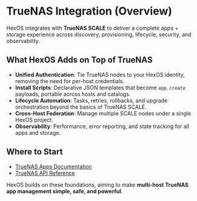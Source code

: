 # TrueNAS Integration (Overview)

HexOS integrates with **TrueNAS SCALE** to deliver a complete apps + storage experience across discovery, provisioning, lifecycle, security, and observability. 

## What HexOS Adds on Top of TrueNAS

- **Unified Authentication**: Tie TrueNAS nodes to your HexOS identity, removing the need for per-host credentials.
- **Install Scripts**: Declarative JSON templates that become `app.create` payloads, portable across hosts and catalogs.
- **Lifecycle Automation**: Tasks, retries, rollbacks, and upgrade orchestration beyond the basics of TrueNAS SCALE.
- **Cross-Host Federation**: Manage multiple SCALE nodes under a single HexOS project.
- **Observability**: Performance, error reporting, and state tracking for all apps and storage.

## Where to Start

- [TrueNAS Apps Documentation](https://www.truenas.com/docs/scale/scaletutorials/apps/)
- [TrueNAS API Reference](https://github.com/truenas/webui/tree/master/src/app/interfaces/api)

HexOS builds on these foundations, aiming to make **multi-host TrueNAS app management simple, safe, and powerful**.
